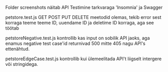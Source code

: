 Folder screenshots näitab API Testimine tarkvaraga 'Insomnia' ja Swagger


petstore.test.js GET POST PUT DELETE meetodid olemas, tekib error sest korraga teeme teeme ID, uuendame ID ja deletime ID korraga, aga see töötab

petstoreNegative.test.js kontrollib kas input on sobilik API jaoks, aga enamus negative test case'id returnivad 500 mitte 405 nagu API's ettenähtud.

petstoreEdgeCase.test.js kontrollib kui ülemeelitada API't liigselt intergere või stringidega.
